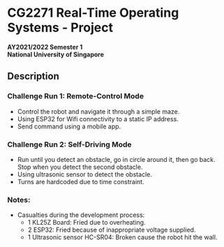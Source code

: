 # CG2271 Real-Time Operating Systems - Project

__AY2021/2022 Semester 1<br>
National University of Singapore__

## Description

### Challenge Run 1: Remote-Control Mode

* Control the robot and navigate it through a simple maze.
* Using ESP32 for Wifi connectivity to a static IP address.
* Send command using a mobile app.

### Challenge Run 2: Self-Driving Mode

* Run until you detect an obstacle, go in circle around it, then go back. Stop when you detect the second obstacle.
* Using ultrasonic sensor to detect the obstacle.
* Turns are hardcoded due to time constraint.

### Notes: 
 * Casualties during the development process: 
    * 1 KL25Z Board: Fried due to overheating.
    * 2 ESP32: Fried because of inappropriate voltage supplied.
    * 1 Ultrasonic sensor HC-SR04: Broken cause the robot hit the wall.
